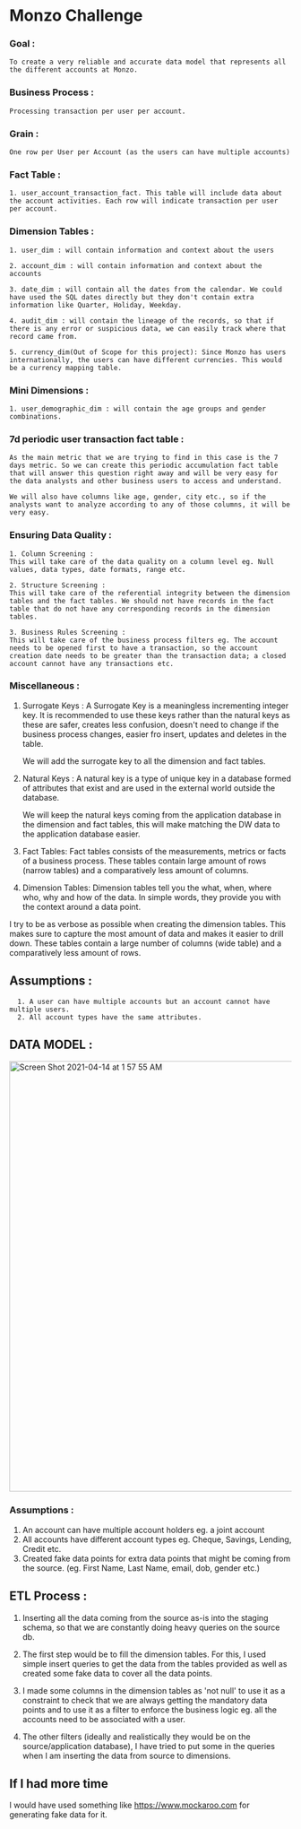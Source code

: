 # Monzo Challenge

### Goal :
    To create a very reliable and accurate data model that represents all the different accounts at Monzo.

### Business Process : 
    Processing transaction per user per account.

### Grain : 
    One row per User per Account (as the users can have multiple accounts)

### Fact Table : 
    1. user_account_transaction_fact. This table will include data about the account activities. Each row will indicate transaction per user per account.

### Dimension Tables :
    1. user_dim : will contain information and context about the users
   
    2. account_dim : will contain information and context about the accounts

    3. date_dim : will contain all the dates from the calendar. We could have used the SQL dates directly but they don't contain extra information like Quarter, Holiday, Weekday.

    4. audit_dim : will contain the lineage of the records, so that if there is any error or suspicious data, we can easily track where that record came from.
    
    5. currency_dim(Out of Scope for this project): Since Monzo has users internationally, the users can have different currencies. This would be a currency mapping table.
   
   
### Mini Dimensions :

    1. user_demographic_dim : will contain the age groups and gender combinations.

### 7d periodic user transaction fact table :

    As the main metric that we are trying to find in this case is the 7 days metric. So we can create this periodic accumulation fact table that will answer this question right away and will be very easy for the data analysts and other business users to access and understand.

    We will also have columns like age, gender, city etc., so if the analysts want to analyze according to any of those columns, it will be very easy.

### Ensuring Data Quality :

    1. Column Screening :
    This will take care of the data quality on a column level eg. Null values, data types, date formats, range etc.

    2. Structure Screening :
    This will take care of the referential integrity between the dimension tables and the fact tables. We should not have records in the fact table that do not have any corresponding records in the dimension tables.

    3. Business Rules Screening :
    This will take care of the business process filters eg. The account needs to be opened first to have a transaction, so the account creation date needs to be greater than the transaction data; a closed account cannot have any transactions etc.

### Miscellaneous :
 1. Surrogate Keys : 
   A Surrogate Key is a meaningless incrementing integer key. It is recommended to use these keys rather than the natural keys as these are safer, creates less confusion, doesn't need to change if the business process changes, easier fro insert, updates and deletes in the table.

    We will add the surrogate key to all the dimension and fact tables.



1. Natural Keys : 
    A natural key is a type of unique key in a database formed of attributes that exist and are used in the external world outside the database.

    We will keep the natural keys coming from the application database in the dimension and fact tables, this will make matching the DW data to the application database easier.

3. Fact Tables: Fact tables consists of the measurements, metrics or facts of a business process. These tables contain large amount of rows (narrow tables) and a comparatively less amount of columns.
    
4. Dimension Tables: Dimension tables tell you the what, when, where who, why and how of the data. In simple words, they provide you with the context around a data point.
   
I try to be as verbose as possible when creating the dimension tables. This makes sure to capture the most amount of data and makes it easier to drill down. These tables contain a large number of columns (wide table) and a comparatively less amount of rows.

## Assumptions :
      1. A user can have multiple accounts but an account cannot have multiple users.
      2. All account types have the same attributes.
      
## DATA MODEL :



<img width="768" alt="Screen Shot 2021-04-14 at 1 57 55 AM" src="https://user-images.githubusercontent.com/18383999/114662956-8cd31200-9cc7-11eb-913e-b05a985dc315.png">




### Assumptions :
1. An account can have multiple account holders eg. a joint account
2. All accounts have different account types eg. Cheque, Savings, Lending, Credit etc.
3. Created fake data points for extra data points that might be coming from the source. (eg. First Name, Last Name, email, dob, gender etc.)

## ETL Process :

1. Inserting all the data coming from the source as-is into the staging schema, so that we are constantly doing heavy queries on the source db.
   
2. The first step would be to fill the dimension tables. For this, I used simple insert queries to get the data from the tables provided as well as created some fake data to cover all the data points.
   
3. I made some columns in the dimension tables as 'not null' to use it as a constraint to check that we are always getting the mandatory data points and to use it as a filter to enforce the business logic eg. all the accounts need to be associated with a user.
   
4. The other filters (ideally and realistically they would be on the source/application database), I have tried to put some in the queries when I am inserting the data from source to dimensions.


## If I had more time 
I would have used something like https://www.mockaroo.com for generating fake data for it.  
